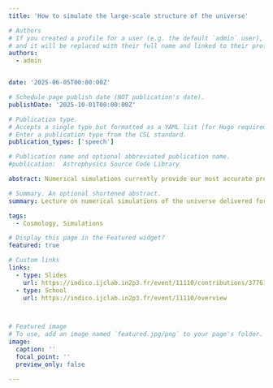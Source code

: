 ```yaml
---
title: 'How to simulate the large-scale structure of the universe'

# Authors
# If you created a profile for a user (e.g. the default `admin` user), write the username (folder name) here
# and it will be replaced with their full name and linked to their profile.
authors:
  - admin


date: '2025-06-05T00:00:00Z'

# Schedule page publish date (NOT publication's date).
publishDate: '2025-10-01T00:00:00Z'

# Publication type.
# Accepts a single type but formatted as a YAML list (for Hugo requirements).
# Enter a publication type from the CSL standard.
publication_types: ['speech']

# Publication name and optional abbreviated publication name.
#publication:  Astrophysics Source Code Library

abstract: Numerical simulations currently provide our most accurate predictions for structure formation in the Universe, in a wide range of scales and redshifts. We will overview cosmological N-body simulations, discussing common assumptions, approximations and regime of applicability. Furthermore, we will introduce the main hydrodynamical schemes, and review the sub-grid prescriptions used to model galaxy formation with its relevant astrophysical processes. Finally, we will go through useful simulation post-processing techniques and tools for cosmological analyses.

# Summary. An optional shortened abstract.
summary: Lecture on numerical simulations of the universe delivered for the COLOURS Cosmology school. 

tags:
  - Cosmology, Simulations

# Display this page in the Featured widget?
featured: true

# Custom links
links:
  - type: Slides
    url: https://indico.ijclab.in2p3.fr/event/11110/contributions/37761/attachments/25686/37870/giovanni_slides.pdf
  - type: School
    url: https://indico.ijclab.in2p3.fr/event/11110/overview



# Featured image
# To use, add an image named `featured.jpg/png` to your page's folder.
image:
  caption: ''
  focal_point: ''
  preview_only: false

---
```

